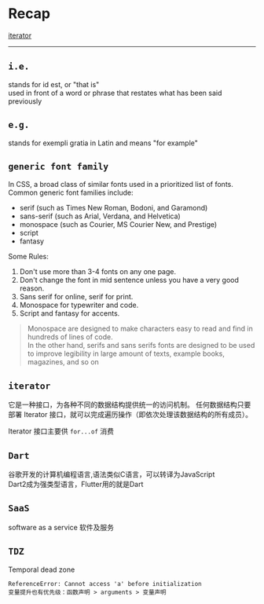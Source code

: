 # Recap
[iterator](#iterator)

---

## `i.e.`
stands for id est, or "that is"  
used in front of a word or phrase that restates what has been said previously

## `e.g.`
stands for exempli gratia in Latin and means "for example"

## `generic font family`
In CSS, a broad class of similar fonts used in a prioritized list of fonts. 
Common generic font families include:
* serif (such as Times New Roman, Bodoni, and Garamond)
* sans-serif (such as Arial, Verdana, and Helvetica)
* monospace (such as Courier, MS Courier New, and Prestige)
* script
* fantasy

Some Rules:
1. Don't use more than 3-4 fonts on any one page.
2. Don't change the font in mid sentence unless you have a very good reason.
3. Sans serif for online, serif for print.
4. Monospace for typewriter and code.
5. Script and fantasy for accents.
> Monospace are designed to make characters easy to read and find in hundreds of lines of code.  
In the other hand, serifs and sans serifs fonts are designed to be used to improve legibility in large amount of texts, example books, magazines, and so on

## `iterator`
它是一种接口，为各种不同的数据结构提供统一的访问机制。
任何数据结构只要部署 Iterator 接口，就可以完成遍历操作（即依次处理该数据结构的所有成员）。

Iterator 接口主要供 `for...of` 消费

## `Dart`
谷歌开发的计算机编程语言,语法类似C语言，可以转译为JavaScript  
Dart2成为强类型语言，Flutter用的就是Dart

## `SaaS`
software as a service 软件及服务

## `TDZ`
Temporal dead zone  
```
ReferenceError: Cannot access 'a' before initialization
变量提升也有优先级：函数声明 > arguments > 变量声明
```